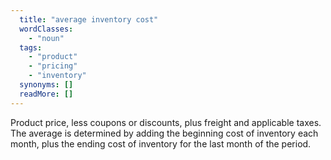 ```yaml
---
  title: "average inventory cost"
  wordClasses:
    - "noun"
  tags:
    - "product"
    - "pricing"
    - "inventory"
  synonyms: []
  readMore: []
---
```

Product price, less coupons or discounts, plus freight and applicable taxes. The average is determined by adding the beginning cost of inventory each month, plus the ending cost of inventory for the last month of the period.
